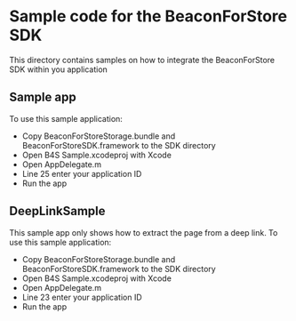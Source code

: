 # Sample code for the BeaconForStore SDK

This directory contains samples on how to integrate the BeaconForStore SDK within you application

## Sample app

To use this sample application:

 * Copy BeaconForStoreStorage.bundle and BeaconForStoreSDK.framework to the SDK directory
 * Open B4S Sample.xcodeproj with Xcode
 * Open AppDelegate.m
  * Line 25 enter your application ID
 * Run the app
 
 ## DeepLinkSample
 
 This sample app only shows how to extract the page from a deep link. 
To use this sample application:

 * Copy BeaconForStoreStorage.bundle and BeaconForStoreSDK.framework to the SDK directory
 * Open B4S Sample.xcodeproj with Xcode
 * Open AppDelegate.m
  * Line 23 enter your application ID
 * Run the app
 